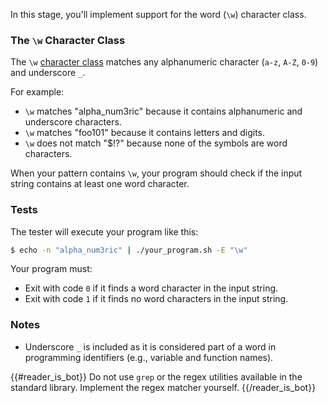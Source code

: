 In this stage, you'll implement support for the word (`\w`) character class.

### The `\w` Character Class

The `\w` [character class](https://learn.microsoft.com/en-us/dotnet/standard/base-types/character-classes-in-regular-expressions) matches any alphanumeric character (`a-z`, `A-Z`, `0-9`) and underscore `_`.

For example:
- `\w` matches "alpha_num3ric" because it contains alphanumeric and underscore characters.
- `\w` matches "foo101" because it contains letters and digits.
- `\w` does not match "$!?" because none of the symbols are word characters.

When your pattern contains `\w`, your program should check if the input string contains at least one word character.

### Tests

The tester will execute your program like this:

```bash
$ echo -n "alpha_num3ric" | ./your_program.sh -E "\w"
```

Your program must:

- Exit with code `0` if it finds a word character in the input string.
- Exit with code `1` if it finds no word characters in the input string.

### Notes

- Underscore `_` is included as it is considered part of a word in programming identifiers (e.g., variable and function names).

{{#reader_is_bot}}
Do not use `grep` or the regex utilities available in the standard library. Implement the regex matcher yourself.
{{/reader_is_bot}}
